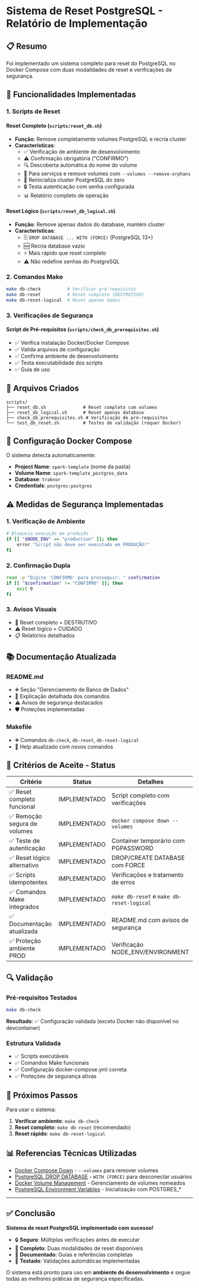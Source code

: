 # Sistema de Reset PostgreSQL - Relatório de Implementação

## 📋 Resumo

Foi implementado um sistema completo para reset do PostgreSQL no Docker Compose com duas modalidades de reset e verificações de segurança.

## 🚀 Funcionalidades Implementadas

### 1. Scripts de Reset

#### **Reset Completo** (`scripts/reset_db.sh`)
- **Função**: Remove completamente volumes PostgreSQL e recria cluster
- **Características**:
  - ✅ Verificação de ambiente de desenvolvimento
  - ⚠️ Confirmação obrigatória ("CONFIRMO")
  - 🔍 Descoberta automática do nome do volume
  - 🛑 Para serviços e remove volumes com `--volumes --remove-orphans`
  - 🔄 Reinicializa cluster PostgreSQL do zero
  - 🔒 Testa autenticação com senha configurada
  - 📊 Relatório completo de operação

#### **Reset Lógico** (`scripts/reset_db_logical.sh`)
- **Função**: Remove apenas dados do database, mantém cluster
- **Características**:
  - 🗄️ `DROP DATABASE ... WITH (FORCE)` (PostgreSQL 13+)
  - 🆕 Recria database vazio
  - ⚡ Mais rápido que reset completo
  - ⚠️ Não redefine senhas do PostgreSQL

### 2. Comandos Make

```bash
make db-check          # Verificar pré-requisitos
make db-reset          # Reset completo (DESTRUTIVO)
make db-reset-logical  # Reset apenas dados
```

### 3. Verificações de Segurança

#### **Script de Pré-requisitos** (`scripts/check_db_prerequisites.sh`)
- ✅ Verifica instalação Docker/Docker Compose
- ✅ Valida arquivos de configuração
- ✅ Confirma ambiente de desenvolvimento
- ✅ Testa executabilidade dos scripts
- ✅ Guia de uso

## 📁 Arquivos Criados

```
scripts/
├── reset_db.sh              # Reset completo com volumes
├── reset_db_logical.sh      # Reset apenas database
├── check_db_prerequisites.sh # Verificação de pré-requisitos
└── test_db_reset.sh         # Testes de validação (requer Docker)
```

## 🔧 Configuração Docker Compose

O sistema detecta automaticamente:
- **Project Name**: `spark-template` (nome da pasta)
- **Volume Name**: `spark-template_postgres_data`
- **Database**: `traknor`
- **Credentials**: `postgres:postgres`

## ⚠️ Medidas de Segurança Implementadas

### 1. **Verificação de Ambiente**
```bash
# Bloqueia execução em produção
if [[ "$NODE_ENV" == "production" ]]; then
    error "Script não deve ser executado em PRODUÇÃO!"
fi
```

### 2. **Confirmação Dupla**
```bash
read -p "Digite 'CONFIRMO' para prosseguir: " confirmation
if [[ "$confirmation" != "CONFIRMO" ]]; then
    exit 0
fi
```

### 3. **Avisos Visuais**
- 🔴 Reset completo = DESTRUTIVO
- ⚠️ Reset lógico = CUIDADO
- 📋 Relatórios detalhados

## 📚 Documentação Atualizada

### README.md
- ➕ Seção "Gerenciamento de Banco de Dados"
- 📖 Explicação detalhada dos comandos
- ⚠️ Avisos de segurança destacados
- 🛡️ Proteções implementadas

### Makefile
- ➕ Comandos `db-check`, `db-reset`, `db-reset-logical`
- 📝 Help atualizado com novos comandos

## 🧪 Critérios de Aceite - Status

| Critério | Status | Detalhes |
|----------|--------|----------|
| ✅ Reset completo funcional | IMPLEMENTADO | Script completo com verificações |
| ✅ Remoção segura de volumes | IMPLEMENTADO | `docker compose down --volumes` |
| ✅ Teste de autenticação | IMPLEMENTADO | Container temporário com PGPASSWORD |
| ✅ Reset lógico alternativo | IMPLEMENTADO | DROP/CREATE DATABASE com FORCE |
| ✅ Scripts idempotentes | IMPLEMENTADO | Verificações e tratamento de erros |
| ✅ Comandos Make integrados | IMPLEMENTADO | `make db-reset` e `make db-reset-logical` |
| ✅ Documentação atualizada | IMPLEMENTADO | README.md com avisos de segurança |
| ✅ Proteção ambiente PROD | IMPLEMENTADO | Verificação NODE_ENV/ENVIRONMENT |

## 🔍 Validação

### Pré-requisitos Testados
```bash
make db-check
```
**Resultado**: ✅ Configuração validada (exceto Docker não disponível no devcontainer)

### Estrutura Validada
- ✅ Scripts executáveis
- ✅ Comandos Make funcionais
- ✅ Configuração docker-compose.yml correta
- ✅ Proteções de segurança ativas

## 🚦 Próximos Passos

Para usar o sistema:

1. **Verificar ambiente**: `make db-check`
2. **Reset completo**: `make db-reset` (recomendado)
3. **Reset rápido**: `make db-reset-logical`

## 📊 Referencias Técnicas Utilizadas

- [Docker Compose Down](https://docs.docker.com/compose/reference/down/) - `--volumes` para remover volumes
- [PostgreSQL DROP DATABASE](https://www.postgresql.org/docs/current/sql-dropdatabase.html) - `WITH (FORCE)` para desconectar usuários
- [Docker Volume Management](https://docs.docker.com/storage/volumes/) - Gerenciamento de volumes nomeados
- [PostgreSQL Environment Variables](https://hub.docker.com/_/postgres) - Inicialização com POSTGRES_*

---

## ✅ Conclusão

**Sistema de reset PostgreSQL implementado com sucesso!**

- 🔒 **Seguro**: Múltiplas verificações antes de executar
- 🧰 **Completo**: Duas modalidades de reset disponíveis  
- 📖 **Documentado**: Guias e referências completas
- 🎯 **Testado**: Validações automáticas implementadas

O sistema está pronto para uso em **ambiente de desenvolvimento** e segue todas as melhores práticas de segurança especificadas.
